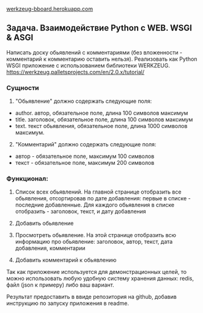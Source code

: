 [werkzeug-bboard.herokuapp.com](https://werkzeug-bboard.herokuapp.com)

## Задача. Взаимодействие Python c WEB. WSGI & ASGI

Написать доску обьявлений с комментариями (без вложенности - комментарий к комментарию оставить нельзя).
Реализовать как Python WSGI приложение с использованием библиотеки WERKZEUG.
https://werkzeug.palletsprojects.com/en/2.0.x/tutorial/

### Сущности

1. "Обьявление" должно содержать следующие поля:
- author. автор, обязательное поле, длина 100 символов максимум
- title. заголовок, обязательное поле, длина 100 символов максимум
- text. текст обьявления, обязательное поле, длина 1000 символов максимум.

2. "Комментарий"  должно содержать следующие поля:
- автор - обязательное поле, максимум 100 символов
- текст - обязательное поле, максимум 200 символов

### Функционал:

1) Список всех обьявлений.
На главной странице отобразить все обьявления,
отсортировав по дате добавления: первые в списке - последние добавленные.
Для каждого обьявления в списке отобразить - заголовок, текст, и дату добавления

2) Добавить обьявление

3) Просмотреть обьявление.
На этой странице отобразить всю информацию про обьявление:
заголовок, автор, текст, дата добавления, комментарии

4) Добавить комментарий к обьявлению

Так как приложение используется для демонстрационных целей,
то можно использовать любую удобную систему хранения данных:
redis, файл (json к примеру) либо ваш вариант.

Результат предоставить в ввиде репозитория на github,
добавив инструкцию по запуску приложения в readme.
